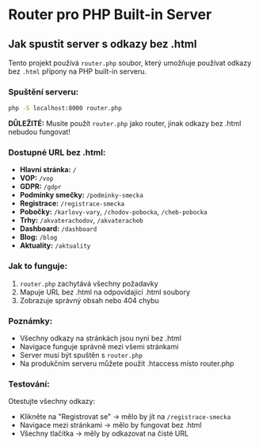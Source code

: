 # Router pro PHP Built-in Server

## Jak spustit server s odkazy bez .html

Tento projekt používá `router.php` soubor, který umožňuje používat odkazy bez `.html` přípony na PHP built-in serveru.

### Spuštění serveru:

```bash
php -S localhost:8000 router.php
```

**DŮLEŽITÉ:** Musíte použít `router.php` jako router, jinak odkazy bez .html nebudou fungovat!

### Dostupné URL bez .html:

- **Hlavní stránka:** `/`
- **VOP:** `/vop`
- **GDPR:** `/gdpr`
- **Podmínky smečky:** `/podminky-smecka`
- **Registrace:** `/registrace-smecka`
- **Pobočky:** `/karlovy-vary`, `/chodov-pobocka`, `/cheb-pobocka`
- **Trhy:** `/akvaterachodov`, `/akvateracheb`
- **Dashboard:** `/dashboard`
- **Blog:** `/blog`
- **Aktuality:** `/aktuality`

### Jak to funguje:

1. `router.php` zachytává všechny požadavky
2. Mapuje URL bez .html na odpovídající .html soubory
3. Zobrazuje správný obsah nebo 404 chybu

### Poznámky:

- Všechny odkazy na stránkách jsou nyní bez .html
- Navigace funguje správně mezi všemi stránkami
- Server musí být spuštěn s `router.php`
- Na produkčním serveru můžete použít .htaccess místo router.php

### Testování:

Otestujte všechny odkazy:
- Klikněte na "Registrovat se" -> mělo by jít na `/registrace-smecka`
- Navigace mezi stránkami -> mělo by fungovat bez .html
- Všechny tlačítka -> měly by odkazovat na čisté URL
